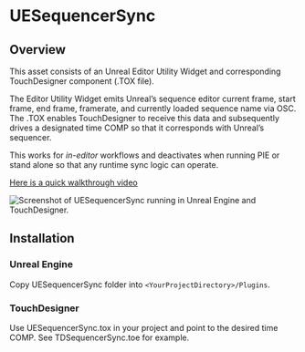 # UESequencerSync

## Overview

This asset consists of an Unreal Editor Utility Widget and corresponding TouchDesigner component (.TOX file).

The Editor Utility Widget emits Unreal’s sequence editor current frame, start frame, end frame, framerate, and currently loaded sequence name via OSC. The .TOX enables TouchDesigner to receive this data and subsequently drives a designated time COMP so that it corresponds with Unreal’s sequencer.

This works for _in-editor_ workflows and deactivates when running PIE or stand alone so that any runtime sync logic can operate.

[Here is a quick walkthrough video](https://www.dropbox.com/s/4jm60ywik976olw/UESequencerSync_Plugin.mp4?dl=0)

![Screenshot of UESequencerSync running in Unreal Engine and TouchDesigner.](https://images.squarespace-cdn.com/content/v1/5332dbfce4b0ba68c7397807/1648574107752-0YTIB49A4RPSWSVF422C/UESequencerSync.png?format=1500w)

## Installation

### Unreal Engine
Copy UESequencerSync folder into `<YourProjectDirectory>/Plugins`.

### TouchDesigner
Use UESequencerSync.tox in your project and point to the desired time COMP. See TDSequencerSync.toe for example.
